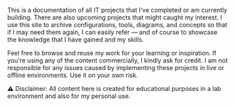 This is a documentation of all IT projects that I’ve completed or am currently building. There are also upcoming projects that might caught my interest. I use this site to archive configurations, tools, diagrams, and concepts so that if I may need them again, I can easily refer — and of course to showcase the knowledge that I have gained and my skills.

Feel free to browse and reuse my work for your learning or inspiration. If you're using any of the content commercially, I kindly ask for credit. I am not responsible for any issues caused by implementing these projects in live or offline environments. Use it on your own risk.

⚠️ Disclaimer: All content here is created for educational purposes in a lab environment and also for my personal use. 

